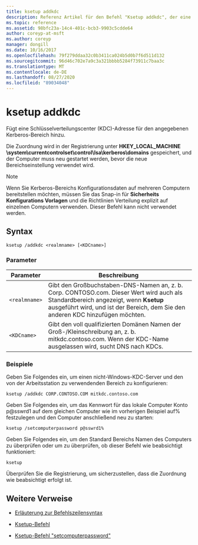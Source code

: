 ```yaml
---
title: ksetup addkdc
description: Referenz Artikel für den Befehl "Ksetup addkdc", der eine Schlüsselverteilungscenter (KDC)-Adresse für den angegebenen Kerberos-Bereich anzeigen kann.
ms.topic: reference
ms.assetid: 98bfc23a-14c4-401c-bcb3-9903c5cdde64
author: coreyp-at-msft
ms.author: coreyp
manager: dongill
ms.date: 10/16/2017
ms.openlocfilehash: 79f279ddaa32c0b3411ca024b5d0b7f6d511d132
ms.sourcegitcommit: 96d46c702e7a9c3a321bbbb5284f73911c7baa3c
ms.translationtype: MT
ms.contentlocale: de-DE
ms.lasthandoff: 08/27/2020
ms.locfileid: "89034048"
---
```

# <a name="ksetup-addkdc"></a>ksetup addkdc

Fügt eine Schlüsselverteilungscenter (KDC)-Adresse für den angegebenen Kerberos-Bereich hinzu.

Die Zuordnung wird in der Registrierung unter **HKEY_LOCAL_MACHINE \system\currentcontrolset\control\lsa\kerberos\domains** gespeichert, und der Computer muss neu gestartet werden, bevor die neue Bereichseinstellung verwendet wird.

> [!NOTE]
> Wenn Sie Kerberos-Bereichs Konfigurationsdaten auf mehreren Computern bereitstellen möchten, müssen Sie das Snap-in für **Sicherheits Konfigurations Vorlagen** und die Richtlinien Verteilung explizit auf einzelnen Computern verwenden. Dieser Befehl kann nicht verwendet werden.

## <a name="syntax"></a>Syntax

```
ksetup /addkdc <realmname> [<KDCname>]
```

### <a name="parameters"></a>Parameter

| Parameter | Beschreibung |
| --------- | ----------- |
| `<realmname>` | Gibt den Großbuchstaben-DNS-Namen an, z. b. Corp. CONTOSO.com. Dieser Wert wird auch als Standardbereich angezeigt, wenn **Ksetup** ausgeführt wird, und ist der Bereich, dem Sie den anderen KDC hinzufügen möchten. |
| `<KDCname>` | Gibt den voll qualifizierten Domänen Namen der Groß-/Kleinschreibung an, z. b. mitkdc.contoso.com. Wenn der KDC-Name ausgelassen wird, sucht DNS nach KDCs. |

### <a name="examples"></a>Beispiele

Geben Sie Folgendes ein, um einen nicht-Windows-KDC-Server und den von der Arbeitsstation zu verwendenden Bereich zu konfigurieren:

```
ksetup /addkdc CORP.CONTOSO.COM mitkdc.contoso.com
```

Geben Sie Folgendes ein, um das Kennwort für das lokale Computer Konto p@sswrd1 auf dem gleichen Computer wie im vorherigen Beispiel auf% festzulegen und den Computer anschließend neu zu starten:

```
ksetup /setcomputerpassword p@sswrd1%
```

Geben Sie Folgendes ein, um den Standard Bereichs Namen des Computers zu überprüfen oder um zu überprüfen, ob dieser Befehl wie beabsichtigt funktioniert:

```
ksetup
```
Überprüfen Sie die Registrierung, um sicherzustellen, dass die Zuordnung wie beabsichtigt erfolgt ist.

## <a name="additional-references"></a>Weitere Verweise

- [Erläuterung zur Befehlszeilensyntax](command-line-syntax-key.md)

- [Ksetup-Befehl](ksetup.md)

- [Ksetup-Befehl "setcomputerpassword"](ksetup-setcomputerpassword.md)
